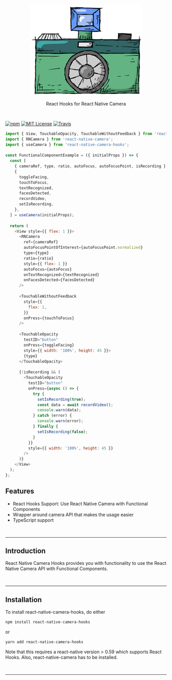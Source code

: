 <p>&nbsp;</p>
<p align="center">
  <img src="logo.png" width="350" title="hover text">
  <p align='center'>React Hooks for React Native Camera</p>
</p>
<p>&nbsp;</p>

[![npm](https://img.shields.io/npm/v/react-native-camera-hooks.svg?style=flat-square)](http://npm.im/react-native-camera-hooks)
[![MIT License](https://img.shields.io/npm/l/react-native-camera-hooks.svg?style=flat-square)](http://opensource.org/licenses/MIT)
[![Travis](https://img.shields.io/travis/ctrlplusb/react-native-camera-hooks.svg?style=flat-square)](https://travis-ci.org/reime005/react-native-camera-hooks)

```javascript
import { View, TouchableOpacity, TouchableWithoutFeedback } from 'react-native';
import { RNCamera } from 'react-native-camera';
import { useCamera } from 'react-native-camera-hooks';

const FunctionalComponentExample = ({ initialProps }) => {
  const [
    { cameraRef, type, ratio, autoFocus, autoFocusPoint, isRecording },
    {
      toggleFacing,
      touchToFocus,
      textRecognized,
      facesDetected,
      recordVideo,
      setIsRecording,
    },
  ] = useCamera(initialProps);

  return (
    <View style={{ flex: 1 }}>
      <RNCamera
        ref={cameraRef}
        autoFocusPointOfInterest={autoFocusPoint.normalized}
        type={type}
        ratio={ratio}
        style={{ flex: 1 }}
        autoFocus={autoFocus}
        onTextRecognized={textRecognized}
        onFacesDetected={facesDetected}
      />

      <TouchableWithoutFeedback
        style={{
          flex: 1,
        }}
        onPress={touchToFocus}
      />

      <TouchableOpacity
        testID="button"
        onPress={toggleFacing}
        style={{ width: '100%', height: 45 }}>
        {type}
      </TouchableOpacity>

      {!isRecording && (
        <TouchableOpacity
          testID="button"
          onPress={async () => {
            try {
              setIsRecording(true);
              const data = await recordVideo();
              console.warn(data);
            } catch (error) {
              console.warn(error);
            } finally {
              setIsRecording(false);
            }
          }}
          style={{ width: '100%', height: 45 }}
        />
      )}
    </View>
  );
};
```

## Features

  - React Hooks Support: Use React Native Camera with Functional Components
  - Wrapper around camera API that makes the usage easier
  - TypeScript support

<p>&nbsp;</p>

---

## Introduction

React Native Camera Hooks provides you with functionality to use the React Native Camera API with Functional Components.

<p>&nbsp;</p>

---

## Installation

To install react-native-camera-hooks, do either

```bash
npm install react-native-camera-hooks
```

or

```bash
yarn add react-native-camera-hooks
```

Note that this requires a react-native version > 0.59 which supports React Hooks. Also, react-native-camera has to be installed.


<p>&nbsp;</p>

---